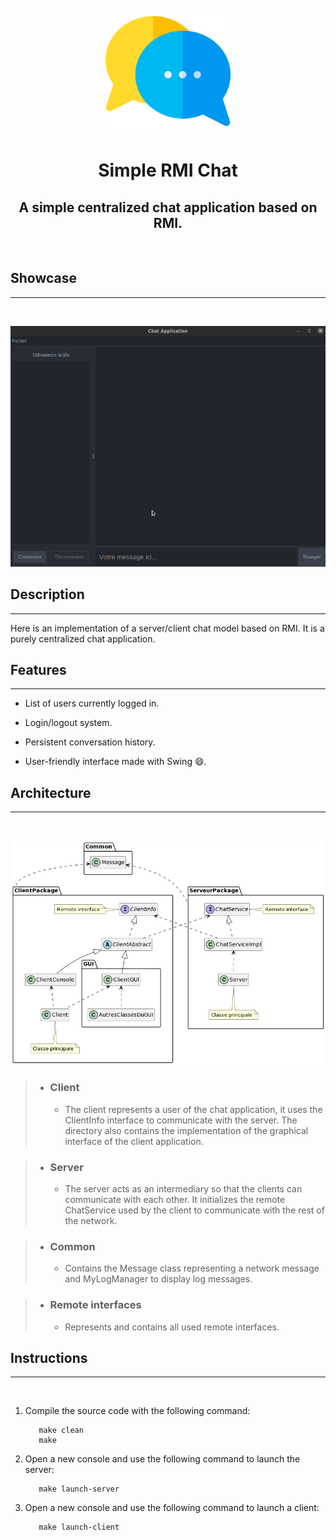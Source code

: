 <div style="text-align:center">
	<br>
	<br>
	<img src="assets/images/ChatLogo.png" width="200" height="200">
	<h1>Simple RMI Chat</h1>
	<p>
	<h2>A simple centralized chat application based on RMI.</h2>
	</p>
	<br>
</div>


## Showcase
---
<br>

<p style="text-align: center">
  <img src="assets/gifs/Demo.gif"  alt="Application demo"/>
</p>

## Description
---

Here is an implementation of a server/client chat model based on RMI. It is a purely centralized chat application.

## Features
---

- List of users currently logged in.
  
- Login/logout system.
  
- Persistent conversation history.
  
- User-friendly interface made with Swing 😄.

## Architecture
---
<br>

<p style="text-align: center">
  <img src="assets/images/UML_chat.png"  alt="UML diagram"/>
</p>

> - ### Client
>   - The client represents a user of the chat application, it uses the ClientInfo interface to communicate with the server. The directory also contains the implementation of the graphical interface of the client application.

> - ### Server
>   - The server acts as an intermediary so that the clients can communicate with each other. It initializes the remote ChatService used by the client to communicate with the rest of the network.

> - ### Common
>   - Contains the Message class representing a network message and MyLogManager to display log messages.

> - ### Remote interfaces
>   - Represents and contains all used remote interfaces.


## Instructions
---
<br>

1. Compile the source code with the following command:
   
   ```console
      make clean
      make
   ```
2. Open a new console and use the following command to launch the server:
   ```console
      make launch-server
   ```
3. Open a new console and use the following command to launch a client:
   ```console
      make launch-client
   ```